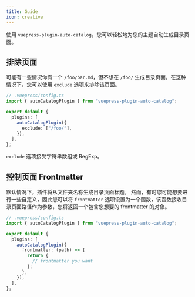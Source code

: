 ```yaml
---
title: Guide
icon: creative
---
```


使用 `vuepress-plugin-auto-catalog`，您可以轻松地为您的主题自动生成目录页面。

## 排除页面

可能有一些情况你有一个 `/foo/bar.md`，但不想在 `/foo/` 生成目录页面，在这种情况下，您可以使用 `exclude` 选项来排除该页面。

```ts
// .vuepress/config.ts
import { autoCatalogPlugin } from "vuepress-plugin-auto-catalog";

export default {
  plugins: [
    autoCatalogPlugin({
      exclude: ["/foo/"],
    }),
  ],
};
```

`exclude` 选项接受字符串数组或 RegExp。

## 控制页面 Frontmatter

默认情况下，插件将从文件夹名称生成目录页面标题。 然而，有时您可能想要进行一些自定义，因此您可以将 `frontmatter` 选项设置为一个函数，该函数接收目录页面路径作为参数，您将返回一个包含您想要的 frontmatter 的对象。

```ts
// .vuepress/config.ts
import { autoCatalogPlugin } from "vuepress-plugin-auto-catalog";

export default {
  plugins: [
    autoCatalogPlugin({
      frontmatter: (path) => {
        return {
          // frontmatter you want
        };
      },
    }),
  ],
};
```
